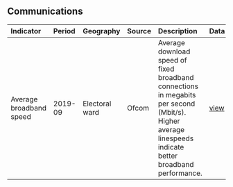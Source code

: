 ## Communications

| Indicator     | Period        | Geography     | Source        | Description   | Data           | Code           |
|:------------- |:------------- |:------------- |:------------- |:------------- | :------------- | :------------- |
| Average broadband speed | 2019-09 | Electoral ward | Ofcom | Average download speed of fixed broadband connections in megabits per second (Mbit/s). Higher average linespeeds indicate better broadband performance. | [view](data/average_broadband_speed.csv) | [view](code/average_broadband_speed.R) |
